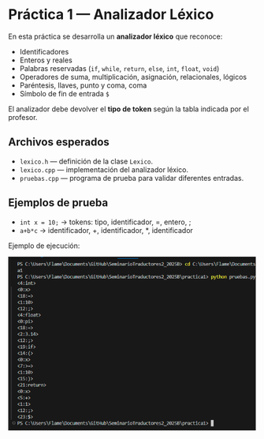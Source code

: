 # Práctica 1 — Analizador Léxico

En esta práctica se desarrolla un **analizador léxico** que reconoce:

- Identificadores
- Enteros y reales
- Palabras reservadas (`if`, `while`, `return`, `else`, `int`, `float`, `void`)
- Operadores de suma, multiplicación, asignación, relacionales, lógicos
- Paréntesis, llaves, punto y coma, coma
- Símbolo de fin de entrada `$`

El analizador debe devolver el **tipo de token** según la tabla indicada por el profesor.

## Archivos esperados
- `lexico.h` — definición de la clase `Lexico`.
- `lexico.cpp` — implementación del analizador léxico.
- `pruebas.cpp` — programa de prueba para validar diferentes entradas.

## Ejemplos de prueba
- `int x = 10;` → tokens: tipo, identificador, =, entero, ;
- `a+b*c` → identificador, +, identificador, *, identificador

Ejemplo de ejecución:

![Salida de prueba](practica1Lexico.png)